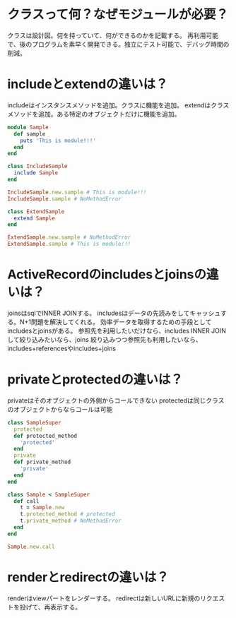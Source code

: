 # クラスって何？なぜモジュールが必要？
クラスは設計図。何を持っていて、何ができるのかを記載する。
再利用可能で、後のプログラムを素早く開発できる。独立にテスト可能で、デバッグ時間の削減。

# includeとextendの違いは？
includeはインスタンスメソッドを追加。クラスに機能を追加。
extendはクラスメソッドを追加。ある特定のオブジェクトだけに機能を追加。
```rb
module Sample
  def sample
    puts 'This is module!!!'
  end
end

class IncludeSample
  include Sample
end

IncludeSample.new.sample # This is module!!!
IncludeSample.sample # NoMethodError

class ExtendSample
  extend Sample
end

ExtendSample.new.sample # NoMethodError
ExtendSample.sample # This is module!!!
```
# ActiveRecordのincludesとjoinsの違いは？
joinsはsqlでINNER JOINする。
includesはデータの先読みをしてキャッシュする。N+1問題を解決してくれる。
効率データを取得するための手段としてincludesとjoinsがある。
参照先を利用したいだけなら、includes
INNER JOINして絞り込みたいなら、joins
絞り込みつつ参照先も利用したいなら、includes+referencesやincludes+joins

# privateとprotectedの違いは？
privateはそのオブジェクトの外側からコールできない
protectedは同じクラスのオブジェクトからならコールは可能
```rb
class SampleSuper
  protected
  def protected_method
    'protected'
  end
  private
  def private_method
    'private'
  end
end

class Sample < SampleSuper
  def call
    t = Sample.new
    t.protected_method # protected
    t.private_method # NoMethodError
  end
end

Sample.new.call
```

# renderとredirectの違いは？
renderはviewパートをレンダーする。
redirectは新しいURLに新規のリクエストを投げて、再表示する。